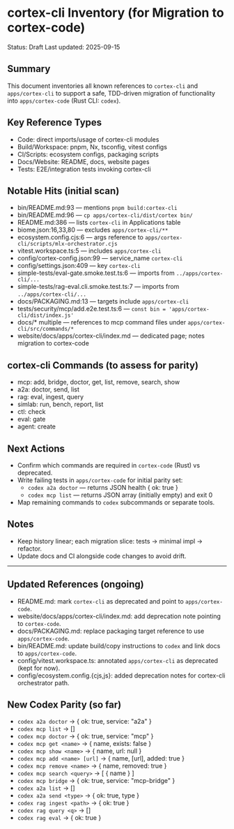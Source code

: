 # cortex-cli Inventory (for Migration to cortex-code)

Status: Draft
Last updated: 2025-09-15

## Summary

This document inventories all known references to `cortex-cli` and `apps/cortex-cli` to support a safe, TDD-driven migration of functionality into `apps/cortex-code` (Rust CLI: `codex`).

## Key Reference Types

- Code: direct imports/usage of cortex-cli modules
- Build/Workspace: pnpm, Nx, tsconfig, vitest configs
- CI/Scripts: ecosystem configs, packaging scripts
- Docs/Website: README, docs, website pages
- Tests: E2E/integration tests invoking cortex-cli

## Notable Hits (initial scan)

- bin/README.md:93 — mentions `pnpm build:cortex-cli`
- bin/README.md:96 — `cp apps/cortex-cli/dist/cortex bin/`
- README.md:386 — lists `cortex-cli` in Applications table
- biome.json:16,33,80 — excludes `apps/cortex-cli/**`
- ecosystem.config.cjs:6 — args reference to `apps/cortex-cli/scripts/mlx-orchestrator.cjs`
- vitest.workspace.ts:5 — includes `apps/cortex-cli`
- config/cortex-config.json:99 — service_name `cortex-cli`
- config/settings.json:409 — key `cortex-cli`
- simple-tests/eval-gate.smoke.test.ts:6 — imports from `../apps/cortex-cli/...`
- simple-tests/rag-eval.cli.smoke.test.ts:7 — imports from `../apps/cortex-cli/...`
- docs/PACKAGING.md:13 — targets include `apps/cortex-cli`
- tests/security/mcp/add.e2e.test.ts:6 — `const bin = 'apps/cortex-cli/dist/index.js'`
- docs/* multiple — references to mcp command files under `apps/cortex-cli/src/commands/*`
- website/docs/apps/cortex-cli/index.md — dedicated page; notes migration to cortex-code

## cortex-cli Commands (to assess for parity)

- mcp: add, bridge, doctor, get, list, remove, search, show
- a2a: doctor, send, list
- rag: eval, ingest, query
- simlab: run, bench, report, list
- ctl: check
- eval: gate
- agent: create

## Next Actions

- Confirm which commands are required in `cortex-code` (Rust) vs deprecated.
- Write failing tests in `apps/cortex-code` for initial parity set:
  - `codex a2a doctor` — returns JSON health { ok: true }
  - `codex mcp list` — returns JSON array (initially empty) and exit 0
- Map remaining commands to `codex` subcommands or separate tools.

## Notes

- Keep history linear; each migration slice: tests → minimal impl → refactor.
- Update docs and CI alongside code changes to avoid drift.

---

## Updated References (ongoing)

- README.md: mark `cortex-cli` as deprecated and point to `apps/cortex-code`.
- website/docs/apps/cortex-cli/index.md: add deprecation note pointing to `cortex-code`.
- docs/PACKAGING.md: replace packaging target reference to use `apps/cortex-code`.
- bin/README.md: update build/copy instructions to `codex` and link docs to `apps/cortex-code`.
- config/vitest.workspace.ts: annotated `apps/cortex-cli` as deprecated (kept for now).
- config/ecosystem.config.{cjs,js}: added deprecation notes for cortex-cli orchestrator path.

## New Codex Parity (so far)

- `codex a2a doctor` → { ok: true, service: "a2a" }
- `codex mcp list` → []
- `codex mcp doctor` → { ok: true, service: "mcp" }
- `codex mcp get <name>` → { name, exists: false }
- `codex mcp show <name>` → { name, url: null }
- `codex mcp add <name> [url]` → { name, [url], added: true }
- `codex mcp remove <name>` → { name, removed: true }
- `codex mcp search <query>` → [ { name } ]
- `codex mcp bridge` → { ok: true, service: "mcp-bridge" }
- `codex a2a list` → []
- `codex a2a send <type>` → { ok: true, type }
- `codex rag ingest <path>` → { ok: true }
- `codex rag query <q>` → []
- `codex rag eval` → { ok: true }
